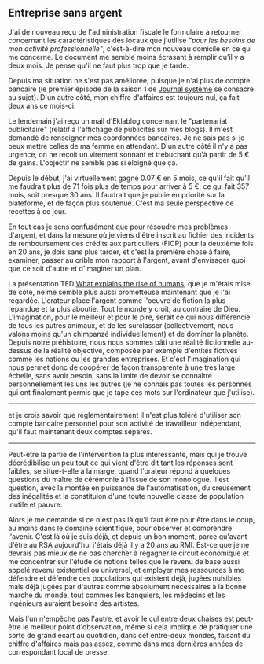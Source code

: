 ## Entreprise sans argent

J'ai de nouveau reçu de l'administration fiscale le formulaire à retourner concernant les caractéristiques des locaux que j'utilise *"pour les besoins de mon activité professionnelle"*, c'est-à-dire mon nouveau domicile en ce qui me concerne. Le document me semble moins écrasant à remplir qu'il y a deux mois. Je pense qu'il ne faut plus trop que je tarde.

Depuis ma situation ne s'est pas améliorée, puisque je n'ai plus de compte bancaire (le premier épisode de la saison 1 de [Journal système][1] se consacre au sujet). D'un autre côté, mon chiffre d'affaires est toujours nul, ça fait deux ans ce mois-ci. 

[1]: http://flo.lo.gs/tag/S01xE01

Le lendemain j'ai reçu un mail d'Eklablog concernant le "partenariat publicitaire" (relatif à l'affichage de publicités sur mes blogs). Il m'est demandé de renseigner mes coordonnées bancaires. Je ne sais pas si je peux mettre celles de ma femme en attendant. D'un autre côté il n'y a pas urgence, on ne reçoit un virement sonnant et trébuchant qu'à partir de 5 € de gains. L'objectif ne semble pas si éloigné que ça.

Depuis le début, j'ai virtuellement gagné 0.07 € en 5 mois, ce qu'il fait qu'il me faudrait plus de 71 fois plus de temps pour arriver à 5 €, ce qui fait 357 mois, soit presque 30 ans. Il faudrait que je publie en priorité sur la plateforme, et de façon plus soutenue. C'est ma seule perspective de recettes à ce jour.

En tout cas je sens confusément que pour résoudre mes problèmes d'argent, et dans la mesure où je viens d'être inscrit au fichier des incidents de remboursement des crédits aux particuliers (FICP) pour la deuxième fois en 20 ans, je dois sans plus tarder, et c'est la première chose à faire, examiner, passer au crible mon rapport à l'argent, avant d'envisager quoi que ce soit d'autre et d'imaginer un plan.

La présentation TED [What explains the rise of humans][1], que je m'étais mise de côté, ne me semble plus aussi prometteuse maintenant que je l'ai regardée. L'orateur place l'argent comme l'oeuvre de fiction la plus répandue et la plus aboutie. Tout le monde y croit, au contraire de Dieu. L'imagination, pour le meilleur et pour le pire, serait ce qui nous différencie de tous les autres animaux, et de les surclasser (collectivement, nous valons moins qu'un chimpanzé individuellement) et de dominer la planète. Depuis notre préhistoire, nous nous sommes bâti une réalité fictionnelle au-dessus de la réalité objective, composée par exemple d'entités fictives comme les nations ou les grandes entreprises. Et c'est l'imagination qui nous permet donc de coopérer de façon transparente à une très large échelle, sans avoir besoin, sans la limite de devoir se connaître personnellement les uns les autres (je ne connais pas toutes les personnes qui ont finalement permis que je tape ces mots sur l'ordinateur que j'utilise).

[1]: http://www.ted.com/talks/yuval_noah_harari_what_explains_the_rise_of_humans

***

et je crois savoir que réglementairement il n'est plus toléré d'utiliser son compte bancaire personnel pour son activité de travailleur indépendant, qu'il faut maintenant deux comptes séparés.

---

Peut-être la partie de l'intervention la plus intéressante, mais qui je trouve décrédibilise un peu tout ce qui vient d'être dit tant les réponses sont faibles, se situe-t-elle à la marge, quand l'orateur répond à quelques questions du maître de cérémonie à l'issue de son monologue. Il est question, avec la montée en puissance de l'automatisation, du creusement des inégalités et la constituion d'une toute nouvelle classe de population inutile et pauvre.

Alors je me demande si ce n'est pas là qu'il faut être pour être dans le coup, au moins dans le domaine scientifique, pour observer et comprendre l'avenir. C'est là où je suis déjà, et depuis un bon moment, parce qu'avant d'être au RSA aujourd'hui j'étais déjà il y a 20 ans au RMI. Est-ce que je ne devrais pas mieux de ne pas chercher à regagner le circuit économique et me concentrer sur l'étude de notions telles que le revenu de base aussi appelé revenu existentiel ou universel, et employer mes ressources à me défendre et défendre ces populations qui existent déjà, jugées nuisibles mais déjà jugées par d'autres comme absolument nécessaires à la bonne marche du monde, tout commes les banquiers, les médecins et les ingénieurs auraient besoins des artistes.

Mais l'un n'empêche pas l'autre, et avoir le cul entre deux chaises est peut-être le meilleur point d'observation, même si cela implique de pratiquer une sorte de grand écart au quotidien, dans cet entre-deux mondes, faisant du chiffre d'affaires mais pas assez, comme dans mes dernières années de correspondant local de presse.
